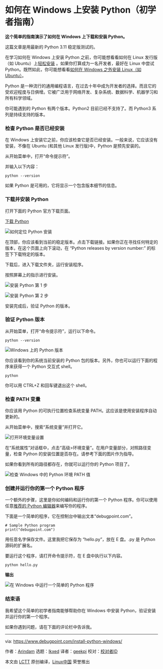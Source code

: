 [#]: subject: "How to Install Python on Windows [Beginner’s Guide]"
[#]: via: "https://www.debugpoint.com/install-python-windows/"
[#]: author: "Arindam https://www.debugpoint.com/author/admin1/"
[#]: collector: "lkxed"
[#]: translator: "geekpi"
[#]: reviewer: " "
[#]: publisher: " "
[#]: url: " "

如何在 Windows 上安装 Python（初学者指南）
======

**这个简单的指南演示了如何在 Windows 上下载和安装 Python。**

这篇文章是用最新的 Python 3.11 稳定版测试的。

在学习如何在 Windows 上安装 Python 之前，你可能想看看如何在 Linux 发行版（如 Ubuntu）上[轻松安装][1] 。如果你打算成为一名开发者，最好在 Linux 中尝试 Python。既然如此，你可能想看看[如何在 Windows 之外安装 Linux（如 Ubuntu）][2]。

Python 是一种流行的通用编程语言，在过去十年中成为开发者的选择。而且它的受欢迎程度与日俱增。它被广泛用于网络开发、复杂系统、数据科学、机器学习和所有科学领域。

你可能遇到的 Python 有两个版本。Python2 目前已经不支持了。而 Python3 系列是持续支持的版本。

### 检查 Python 是否已经安装

在 Windows 上安装它之前，你应该检查它是否已经安装。一般来说，它应该没有安装，不像在 Ubuntu (和其他 Linux 发行版)中，Python 是预先安装的。

从开始菜单中，打开“命令提示符”。

并输入以下内容：

```
python --version
```

如果 Python 是可用的，它将显示一个包含版本细节的信息。

### 下载并安装 Python

打开下面的 Python 官方下载页面。

[下载 Python][3]

![如何定位 Python 安装][4]

在顶部，你应该看到当前的稳定版本。点击下载链接。如果你正在寻找任何特定的版本，在这个页面上向下滚动，在 “Python releases by version number:” 的标签下下载特定的版本。

下载后，进入下载文件夹，运行安装程序。

按照屏幕上的指示进行安装。

![安装 Python 第 1 步][5]

![安装 Python 第 2 步][6]

安装完成后，验证 Python 的版本。

### 验证 Python 版本

从开始菜单，打开“命令提示符”，运行以下命令。

```
python --version
```

![Windows 上的 Python 版本][7]

你应该看到你的系统当前安装的 Python 包的版本。另外，你也可以运行下面的程序来获得一个 Python 交互式 shell。

```
python
```

你可以用 CTRL+Z 和回车键退出这个 shell。

### 检查 PATH 变量

你应该用 Python 的可执行位置检查系统变量 PATH。这应该是使用安装程序自动更新的。

从开始菜单中，搜索“系统变量”并打开它。

![打开环境变量设置][8]

在“系统属性”对话框中，点击“高级>环境变量”。在用户变量部分，对照路径变量，检查 Python 的安装位置是否存在。请参考下面的图片作为指导。

如果你看到所有的路径都存在，你就可以运行你的 Python 项目了。

![检查 Windows 中的 Python 环境 PATH 值][9]

### 创建并运行你的第一个 Python 程序

一个额外的步骤，这里是你如何编码和运行你的第一个 Python 程序。你可以使用任意[推荐的 Python 编辑器][10]来编写你的程序。

下面是一个简单的程序，它在控制台中输出文本“debugpoint.com”。

```
# Sample Python program
print("debugpoint.com")
```

用任意名字保存文件。这里我把它保存为 “hello.py”，放在 E 盘。.py 是 Python 源码的扩展名。

要运行这个程序，请打开命令提示符，在 E 盘中执行以下内容。

```
python hello.py
```

**输出**

![在 Windows 中运行一个简单的 Python 程序][11]

### 结束语

我希望这个简单的初学者指南能够帮助你在 Windows 中安装 Python，验证安装并运行你的第一个程序。

如果你遇到问题，请在下面的评论栏中告诉我。

--------------------------------------------------------------------------------

via: https://www.debugpoint.com/install-python-windows/

作者：[Arindam][a]
选题：[lkxed][b]
译者：[geekpi](https://github.com/geekpi)
校对：[校对者ID](https://github.com/校对者ID)

本文由 [LCTT](https://github.com/LCTT/TranslateProject) 原创编译，[Linux中国](https://linux.cn/) 荣誉推出

[a]: https://www.debugpoint.com/author/admin1/
[b]: https://github.com/lkxed
[1]: https://www.debugpoint.com/install-python-3-11-ubuntu/
[2]: https://www.debugpoint.com/complete-guide-how-dual-boot-ubuntu-windows/
[3]: https://www.python.org/downloads/
[4]: https://www.debugpoint.com/wp-content/uploads/2023/01/How-to-locate-Python-set-up.jpg
[5]: https://www.debugpoint.com/wp-content/uploads/2023/01/Install-Python-step-1.jpg
[6]: https://www.debugpoint.com/wp-content/uploads/2023/01/Install-Python-step-2.jpg
[7]: https://www.debugpoint.com/wp-content/uploads/2023/01/Python-version-on-Windows.jpg
[8]: https://www.debugpoint.com/wp-content/uploads/2023/01/Open-Environment-variable-Settings.jpg
[9]: https://www.debugpoint.com/wp-content/uploads/2023/01/Check-Python-Environment-PATH-Values-in-Windows.jpg
[10]: https://www.debugpoint.com/5-best-python-ide-code-editor/
[11]: https://www.debugpoint.com/wp-content/uploads/2023/01/Running-a-simple-Python-program-in-Windows.jpg